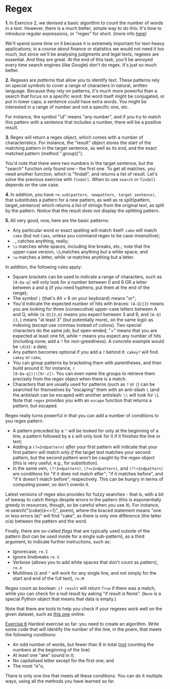 # Regex

<b>1. </b>In Exercice 2, we devised a basic algorithm to count the number of words in a text. However, there is a 
much better, simple way to do this: It's time to introduce regular expressions,  or "regex" for short. (more info <a href='https://docs.python.org/3/library/re.html'>here</a>)

We'll spend some time on it because it is extremely important for text-heavy applications; in a course about
finance  or statistics we would not need it too much, but since we'll be analysing judgments and legal texts, regexes
    are essential. And they are great. At the end of this task, you'll be annoyed every time search engines (like 
Google) don't do regex. It's just so much better.

<b>2. </b>Regexes are <i>patterns</i> that allow you to identify text. These patterns rely on special symbols to 
cover a range of characters in natural, written language. Because they rely on patterns, it's much more powerful 
than a search that focus on a specific word: the word itself might be conjugated, or put in lower caps; a sentence 
could have extra words. You might be interested in a range of number and not a specific one, etc.
    
For instance, the symbol "\d" means "any number", and if you try to match this pattern with a sentence that includes a number, there will be a positive result.

<b>3. </b>Regex will return a regex object, which comes with a number of characteristics. For instance, the "result" 
object stores the start of the matching pattern in the target sentence, as well as its end, and the exact matched 
pattern (method ".group()").

You'd note that there were two numbers in the target sentence, but the "search" function only found one - the first 
one. To get all matches, you need another function, which is "findall", and returns a list of result. Let's solve the 
previous exercise with `findall`. When to use `search` or `findall` depends on the use case.

<b>4. </b>In addition, you have `re.sub(pattern, newpattern, target_sentence)`, that substitutes a pattern for a new 
pattern, as well as re.split(pattern, target_sentence) which returns a list of strings from the original text, as 
split by the pattern. Notice that the result does not display the splitting pattern.

<b>5. </b>All very good, now, here are the basic patterns:
<ul><li>Any particular word or exact spelling will match itself: <code>cake</code> will match <code>cake</code> (but not 
<code>Cake</code>, unless you command regex to be case-insensitive);</li>
    <li><code>.</code>, catches anything, really;</li>
    <li><code>\s</code> matches white spaces, including line breaks, etc.; note that the upper-case version, 
<code>\S</code>,matches anything <i>but</i> a white space; and</li>
    <li><code>\w</code> matches a letter, while <code>\W</code> matches anything but a letter.</li>
    </ul>
In addition, the following rules apply:
<ul><li>Square brackets can be used to indicate a range of characters, such as <code>[0-8a-q]</code> will only look 
for a number between 0 and 8 OR a letter between a and q (if you need hyphens, put them at the end of the range);</li>
    <li>The symbol <code>|</code> (that's Alt + 6 on your keyboard) means "or";</li>
    <li>You'd indicate the expected number of hits with braces: <code>[A-Q]{3}</code> means you are looking for three 
(consecutive) upper-case letters between A and Q, while <code>[A-Q]{3,6}</code> means you expect between 3 and 6, 
and <code>[A-Q]{3,}</code> means "at least 3" (but potentially more), on the same logic as indexing (except use 
commas instead of colons). Two special characters do the same job, but open-ended, "+" means that you are expected 
at least one hit, while <code>*</code> means you expect any number of hits (including none; add a <code>?</code> for 
non-greediness). A concrete example would be <code>\d{4}</code>: a date;</li>
    <li>Any pattern becomes optional if you add a <code>?</code> behind it: <code>cakey?</code> will find <code>cakey</code> or 
<code>cake</code>;</li>
    <li>You can group patterns by bracketing them with parentheses, and then build around it: for instance, <code>(
[0-8a-q])|([9r-z])</code>. You can even name the groups to retrieve them precisely from the regex object when there is a match.</li>
    <li>Characters that are usually used for patterns (such as  <code>?</code> or  <code>|</code>) can be searched for 
themselves by "escaping" them with an anti-slash  <code>\</code> (and the antislash can be escaped with another 
antislash:  <code>\\</code> will look for  <code>\</code>). Note that <code>regex</code> provides you with an 
<code>escape</code> function that returns a pattern, but escaped.</li>
    </ul>

Regex really turns powerful in that you can add a number of conditions to you regex pattern.

<ul><li>A pattern preceded by a  <code>^</code> will be looked for unly at the beginning of a line; a pattern 
followed by a <code>$</code> will only look for it if it finishes the line or text;</li>
    <li>Adding a <code>(?=2ndpattern)</code> <i>after</i> your first pattern will indicate that your first pattern 
will match <i>only if</i> the target text matches your second pattern, but the second pattern won't be caught by the regex object (this is very useful, e.g., for substitution).</li>
    <li>In the same vein, <code>(?!2ndpattern)</code>, <code>(?&lt;=2ndpattern)</code>, and <code>(?!&lt;2ndpattern)
</code> are conditions for "if it does not match after"; "if it matches before", and "if it doesn't match before", 
respectively. This can be hungry in terms of computing power, so don't overdo it.</li>    
    </ul>

Latest versions of regex also provides for fuzzy searches - that is, with a bit of leeway to catch things despite errors in the pattern (this is exponentially greedy in resources, though, so be careful when you use it). For instance, re.search("(coke){e<=1}", poem), where the braced statement means "one or less errors (e)" will find "cake", as there is only one difference (the latter o/a) between the pattern and the word. 

Finally, there are so-called <i>flags</i> that are typically used outside of the pattern (but can be used inside for a single sub-pattern), as a third argument, to indicate further instructions, such as:
<ul><li>Ignorecase, <code>re.I</code></li>
    <li>Ignore linebreaks <code>re.S</code></li>
    <li>Verbose (allows you to add white spaces that don't count as pattern), <code>re.X</code></li>
    <li>Multilines (<code>$</code> and <code>^</code> will work for any single line, and not simply for the start 
and end of the full text), <code>re.M</code></li>
    </ul>

Regex count as boolean: <code>if result</code> will return <code>True</code> if there was a match, while you can check 
for a null result by asking "if result is None". (`None` is a special Python object that means that data is empty.)

Note that there are tools to help you check if your regexes work well on the given dataset, such as <a 
href="https://www.debuggex.com/">this one</a> online.

<u>Exercise 6</u> Hardest exercise so far: you need to create an algorithm. Write some code that will identify the 
number of the line, in the poem, that meets the following conditions: 
<ul><li>An odd number of words, but fewer than 8 in total (<u>not</u> counting the numbers at the beginning of the line)</li>
    <li>At least one "ake" sound in it;</li>
    <li>No capitalised letter except for the first one; and</li>
    <li>The most "e"s;</li>
    </ul>

There is only one line that meets all these conditions. You can do it multiple ways, using all the methods you have learned so far.
